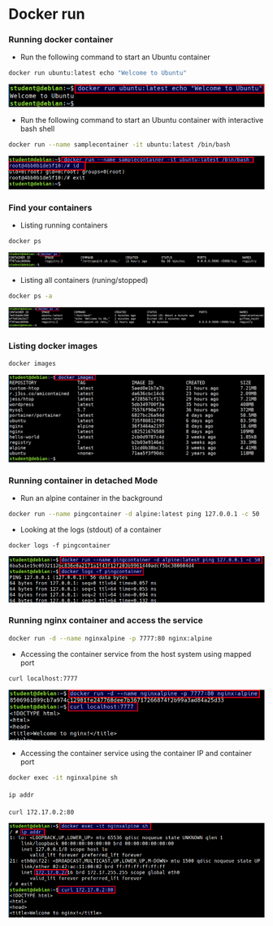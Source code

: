 # Docker run

### Running docker container

* Run the following command to start an Ubuntu container

```bash
docker run ubuntu:latest echo "Welcome to Ubuntu"
```

![welcome ubuntu docker](images/docker-run-welcome-ubuntu.png)


* Run the following command to start an Ubuntu container with interactive bash shell

```bash
docker run --name samplecontainer -it ubuntu:latest /bin/bash
```

![docker interactive bash](images/docker-interactive-bash.png)

### Find your containers

* Listing running containers

```bash
docker ps
```

![docker ps](images/docker-ps.png)

* Listing all containers (runing/stopped)

```bash
docker ps -a
```

![docker ps -a](images/docker-ps-a.png)


### Listing docker images

```bash
docker images
```

![docker images](images/docker-images.png)


### Running container in detached Mode

* Run an alpine container in the background

```bash
docker run --name pingcontainer -d alpine:latest ping 127.0.0.1 -c 50
```

* Looking at the logs (stdout) of a container

```
docker logs -f pingcontainer
```

![docker detach logs](images/docker-detach-logs.png)

### Running nginx container and access the service

```bash
docker run -d --name nginxalpine -p 7777:80 nginx:alpine
```

* Accessing the container service from the host system using mapped port

```bash
curl localhost:7777
```

![accessing nginx from host](images/nginxalpine-host.png)

* Accessing the container service using the container IP and container port

```bash
docker exec -it nginxalpine sh

ip addr

curl 172.17.0.2:80
```

![accessing nginx from container port](images/nginxalpine-container.png)